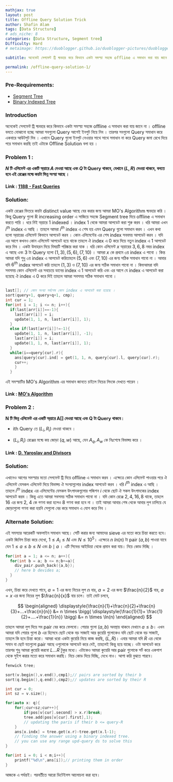 ```yaml
---
mathjax: true
layout: post
title: Offline Query Solution Trick
author: Shafin Alam
tags: [Data Structure]
# ads_niche: 8
categories: [Data Structure, Segment tree]
Difficulty: Hard
# metaimage: https://duoblogger.github.io/duoblogger-pictures/duoblogger%20pics/tower-of-hanoy-for-2.jpg

subtitle: অনেকেই সেগমেন্ট ট্রি ব্য়বহার করে কিভাবে একটা সমস্য়া সহজে offline এ সমাধান করা যায় জানে না । offline বলতে বোঝানো হচ্ছে আমরা সবগুলো Query আগেই ইনপুট নিয়ে নিব । তারপর সবগুলো Query সমাধান করে একবারে আউটপুট দিব । এখানে Query গুলো ইনপুট নেওয়ার সাথে সাথে সমাধান না করে Query জমা রেখে দিয়ে পরে সমাধান করছি তাই এটাকে Offline Solution বলা হয় । 

permalink: /offline-query-solution-1/
---
```



### Pre-Requirements: 

* [Segment Tree](http://www.shafaetsplanet.com/?p=1557)
* [Binary Indexed Tree](http://www.shafaetsplanet.com/?p=1961)



### Introduction



অনেকেই সেগমেন্ট ট্রি ব্য়বহার করে কিভাবে একটা সমস্য়া সহজে offline এ সমাধান করা যায় জানে না । offline বলতে বোঝানো হচ্ছে আমরা সবগুলো Query আগেই ইনপুট নিয়ে নিব । তারপর সবগুলো Query সমাধান করে একবারে আউটপুট দিব । এখানে Query গুলো ইনপুট নেওয়ার সাথে সাথে সমাধান না করে Query জমা রেখে দিয়ে পরে সমাধান করছি তাই এটাকে Offline Solution বলা হয় । 


### Problem 1 : 

**$N$ টি এলিমেন্ট এর একটি অ্য়ারে $A$ দেওয়া আছে এবং $Q$ টা Query থাকবে, যেখানে $(L, R)$ দেওয়া থাকবে, বলতে হবে এই রেঞ্জের মধ্য়ে কয়টা ভিন্ন সংখ্য়া আছে ।**



#### Link : [1188 - Fast Queries](http://lightoj.com/volume_showproblem.php?problem=1188)



### Solution:



একটা রেঞ্জের ভিতরে কয়টা distinct value আছে বের করার জন্য় আমরা MO's Algorithm ব্য়বহার করি । কিন্তু Query গুলো R increasing order এ সাজিয়ে সহজে Segment tree দিয়ে offline এ সমাধান করতে পারি । ধরে নিই অ্য়ারে 1 indexed । index $1$ থেকে আমরা আপডেট করা শুরু করব । ধরি আমরা এখন $i^{th}$ index এ আছি । তাহলে আমরা $i^{th}$ index এ শেষ হয় এমন Query গুলো সমাধান করব । এখন কথা হলো অ্য়ারের এলিমেন্ট কিভাবে আপডেট করব । কোন এলিমেন্টের এর শেষ index সববময় আপডেট করব । যদি এর আগে কখনও কোন এলিমেন্ট আপডেট হয়ে থাকে তাহলে ঐ index এ $0$ করে দিয়ে নতুন index এ $1$ আপডেট করে দিব । একটা উদাহরন দিয়ে বিষয়টি পরিষ্কার করা যাক । ধরি কোন এলিমেন্ট $x$ অ্য়ারের $3, 6, 8$ নম্বর index এ আছে  এবং $3$ টা Query হলো $(1, 3), (5, 6), (7, 10)$ । আমরা $x$ কে প্রথমে ৩য় index এ পাবো । কিন্ত আমরা যদি শুধু ৩য় index এ আপডেট করিতাহলে $(5,6)$ এবং $(7, 10)$ এর জন্য় সঠিক সমাধান পাবো না । আবার যদি $6^{th}$ index আপডেট করি তাহলে $(1,3)$ ও $(7, 10)$ এর জন্য় সঠিক সমাধান পাবো না । কিন্বআমরা যদি সবসময় কোন এলিমেন্ট এর সবচেয়ে ডানের index এ $1$ আপডেট করি এবং এর আগে যে index এ আপডেট করা হয়েছে ঐ index এ $0$ করে দিই তাহলে আমরা সবসময় সঠিক সমাধান পাবো । 



```cpp

last[]; // কোন সংখ্য়া সর্বশেষ কোন index এ আপডেট করা হয়েছে ।
sort(query+1, query+q+1, cmp);
int cur = 1;
for(int i = 1; i <= n; i++){
  if(last[arr[i]]==-1){
​    last[arr[i]] = i;
​    update(1, 1, n, last[arr[i]], 1);
  }
  else if(last[arr[i]]!=-1){
​    update(1, 1, n, last[arr[i]], -1);
​    last[arr[i]] = i;
​    update(1, 1, n, last[arr[i]], 1);
  }
  while(i==query[cur].r){
​    ans[query[cur].ind] = get(1, 1, n, query[cur].l, query[cur].r);
​    cur++;
​    }
  }
```



এই সমস্য়াটির MO's Algorithm এর সমাধান জানতে চাইলে নিচের লিংকে দেখতে পারেন ।

#### Link : [MO's Algorithm](https://rezwanarefin01.github.io/posts/block-decomposition-01/)



### Problem 2 : 

**N টি ভিন্ন এলিমেন্ট এর একটি অ্য়ারে A[] দেওয়া আছে এবং Q টা Query থাকবে :**

  * ith Query তে $(L_i, R_i)$ দেওয়া থাকবে ।

  * $(L_i, R_i)$ রেঞ্জের মধ্য়ে কয় জোড়া $(q, w)$ আছে, যেন $A_q, A_w$ কে নিঃশেষে বিভাজ্য় করে ।



#### Link : [D. Yaroslav and Divisors](https://codeforces.com/problemset/problem/301/D)



### Solution: 



এখানেও আগের সমস্য়ার মতো সেগমেন্ট ট্রি দিয়ে offline এ সমাধান করব । এক্ষেত্রে কোন এলিমেন্ট পাওয়ার পরে ঐ এলিমেন্ট যেসকল এলিমেন্ট দিয়ে বিভাজ্য় ঐ সংখ্য়াগুলোর index আপডেট করব । ধরি $i^{th}$ index এ আছি । তাহলে $i^{th}$ index এর এলিমেন্টের যেসকল উৎপাদকগুলোর পজিশন  $i$ থেকে ছোট ঐ সকল উৎপাদকের index আপডেট করব । কিন্তু এতে আমরা সবসময় সঠিক সমাধান পাবো না । যদি কোন রেঞ্জে $2,4,16,8$ থাকে, তাহলে $16$ এর জন্য় $2$, $4$ কে গণনা করা হলেও $8$ গণনা করা হবে না । তাই আমরা আবার শেষ থেকে আবার লুপ চালিয়ে যে জোড়াগুলো গণনা করা হয়নি সেগুলো বের করে সমাধান এ যোগ করে নিব । 


### Alternate Solution: 

এই সমস্যার আরেকটি অফলাইন সমাধান আছে। সেটি করার জন্য আমাদের sieve এর মতো করে চিন্তা করতে হবে। একটা জিনিস চিন্তা করে দেখো, $1 \leq A_i \leq N$ এবং $N \leq 10^5$। এক্ষেত্রে $n \ ln(n)$ টা pair $(a,b)$ পাওয়া যাবে যেন $1 \leq a \leq b \leq N$ এবং $b \mid a$ । এটি সিভের আইডিয়া থেকে প্রমান করা যায়। নিচে কোড দিচ্ছি । 

```c++
for(int a = 1; a <= n; a++){
  for(int b = a; b <= n;b+=a){
    div_pair.push_back({a,b});
    // here b devides a;
  }
}
```

এখন, চিন্তা করে দেখতে পাবে,  $a = 1$ এর জন্য নিচের লুপ $n$ বার, $a = 2$ এর জন্য $\frac{n}{2}$ বার, $a = x$ এর জন্য নিচের লুপ $\frac{n}{x}$ বার চলে। তাই মোট চলবে, 

$$
\begin{aligned}
\displaystyle{\frac{n}{1}+\frac{n}{2}+\frac{n}{3}+...+\frac{n}{n}} &= n \times \bigg( \displaystyle{\frac{1}{1}+ \frac{1}{2}+....+\frac{1}{n}} \bigg)
&= n \times \ln(n)
\end{aligned}
$$

তাহলে আমরা লুপ দিয়ে সব pair বের করে ফেলবো। পেয়ার গুলো $(a,b)$ অবস্থায় থাকবে যেখানে $a \leq b$। এখন আমরা যদি পেয়ার গুলো $b$ এর হিসেবে ছোট থেকে বড় সাজাই আর কুয়েরি গুলোকেও যদি ছোট থেকে বড় সাজাই, তাহলে কি হবে চিন্তা করো। আমরা ধরো একটা কুয়েরি নিয়ে কাজ করছি, $(L,R)$। এবার আমরা যদি $R$ এর থেকে সমান বা ছোট যতগুলো pair আছে ওগুলোকে আপডেট করে দেই, তাহলেই কিন্তু হয়ে যাচ্ছে। ওটা আপডেট করে তারপর শুধু আমরা কুয়েরি করবো $L...R$ টুকুর মধ্যে। এটাকেও আমরা কুয়েরি আর pair গুলোকে সর্ট করে একপাশ থেকে সুইপ করার মতো করে সমাধান করছি। নিচে কোড দিয়ে দিচ্ছি, দেখে নাও। আশা করি বুঝতে পারবে। 

```c++
fenwick tree;

sort(v.begin(),v.end(),cmp1);// pairs are sorted by their b
sort(q.begin(),q.end(),cmp2);// updates are sorted by their R

int cur = 0;
int sz = v.size();

for(auto x: q){
	for(;cur<sz;cur++){
		if(pos[v[cur].second] > x.r)break;
		tree.add(pos[v[cur].first],1);
		// updating the paris if their b <= query-R
	}
	ans[x.indx] = tree.get(x.r)-tree.get(x.l-1);
	// finding the answer using a binary indexed tree. 
	// you can use any range upd-query ds to solve this
}

for(int i = 0; i < m;i++){
	printf("%d\n",ans[i]);// printing them in order
}
```

আজকে এ পর্যন্তই। পরবর্তীতে আরো ডিটেইলস আলোচনা করা হবে। 

<br>
<br>
